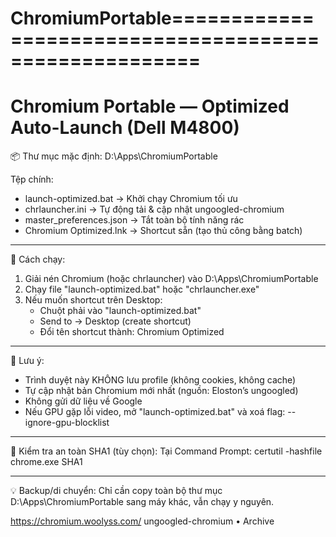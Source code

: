# ChromiumPortable======================================================
Chromium Portable — Optimized Auto-Launch (Dell M4800)
======================================================

📦 Thư mục mặc định: D:\Apps\ChromiumPortable

Tệp chính:
 - launch-optimized.bat     → Khởi chạy Chromium tối ưu
 - chrlauncher.ini          → Tự động tải & cập nhật ungoogled-chromium
 - master_preferences.json  → Tắt toàn bộ tính năng rác
 - Chromium Optimized.lnk   → Shortcut sẵn (tạo thủ công bằng batch)

-----------------------------------------------
🏁 Cách chạy:
1. Giải nén Chromium (hoặc chrlauncher) vào D:\Apps\ChromiumPortable
2. Chạy file "launch-optimized.bat" hoặc "chrlauncher.exe"
3. Nếu muốn shortcut trên Desktop:
   - Chuột phải vào "launch-optimized.bat"
   - Send to → Desktop (create shortcut)
   - Đổi tên shortcut thành: Chromium Optimized

-----------------------------------------------
🧠 Lưu ý:
- Trình duyệt này KHÔNG lưu profile (không cookies, không cache)
- Tự cập nhật bản Chromium mới nhất (nguồn: Eloston’s ungoogled)
- Không gửi dữ liệu về Google
- Nếu GPU gặp lỗi video, mở "launch-optimized.bat" và xoá flag:
  --ignore-gpu-blocklist

-----------------------------------------------
🔐 Kiểm tra an toàn SHA1 (tùy chọn):
Tại Command Prompt:
  certutil -hashfile chrome.exe SHA1

-----------------------------------------------
💡 Backup/di chuyển:
Chỉ cần copy toàn bộ thư mục D:\Apps\ChromiumPortable
sang máy khác, vẫn chạy y nguyên.


https://chromium.woolyss.com/
ungoogled-chromium
• Archive